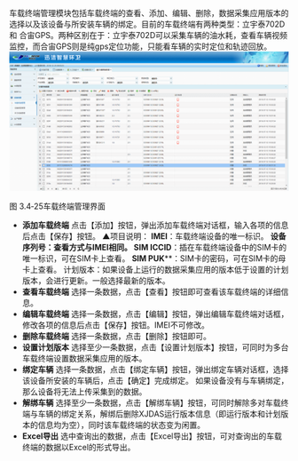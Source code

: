 车载终端管理模块包括车载终端的查看、添加、编辑、删除，数据采集应用版本的选择以及该设备与所安装车辆的绑定。目前的车载终端有两种类型：立宇泰702D 和 合宙GPS。两种区别在于：立宇泰702D可以采集车辆的油水耗，查看车辆视频监控，而合宙GPS则是纯gps定位功能，只能看车辆的实时定位和轨迹回放。
![](images/2037.png)
             
图 3.4‑25车载终端管理界面
* **添加车载终端**
             点击【添加】按钮，弹出添加车载终端对话框，输入各项的信息后点击【保存】按钮。
▲项目说明：
**IMEI**：车载终端设备的唯一标识。
**设备序列号：查看方式与IMEI相同。
**SIM ICCID****：插在车载终端设备中的SIM卡的唯一标识，可在SIM卡上查看。
**SIM PUK****：SIM卡的密码，可在SIM卡的母卡上查看。
计划版本：如果设备上运行的数据采集应用的版本低于设置的计划版本，会进行更新。一般选择最新的版本。
* **查看车载终端**
             选择一条数据，点击【查看】按钮即可查看该车载终端的详细信息。
* **编辑车载终端**
             选择一条数据，点击【编辑】按钮，弹出编辑车载终端对话框，修改各项的信息后点击【保存】按钮。IMEI不可修改。
* **删除车载终端**
             选择一条数据，点击【删除】按钮即可。
* **设置计划版本**
             选择至少一条数据，点击【设置计划版本】按钮，可同时为多台车载终端设置数据采集应用的版本。
* **绑定车辆**
             选择一条数据，点击【绑定车辆】按钮，弹出绑定车辆对话框，选择该设备所安装的车辆后，点击【确定】完成绑定。
如果设备没有与车辆绑定，那么设备将无法上传采集到的数据。
* **解绑车辆**
             选择至少一条数据，点击【解绑车辆】按钮，可同时解除多对车载终端与车辆的绑定关系，解绑后删除XJDAS运行版本信息（即运行版本和计划版本的信息均为空），同时该车载终端的状态变为闲置。
* **Excel导出**
             选中查询出的数据，点击【Excel导出】按钮，可对查询出的车载终端的数据以Excel的形式导出。

